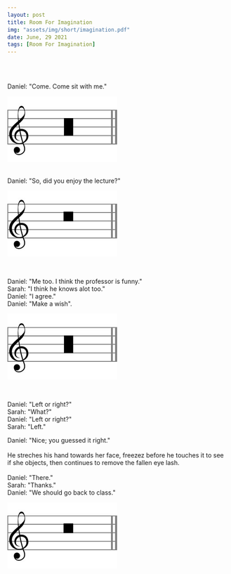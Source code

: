 ```yaml
---
layout: post
title: Room For Imagination
img: "assets/img/short/imagination.pdf"
date: June, 29 2021
tags: [Room For Imagination]
---
```

  
<br><br>
<div align="left">

Daniel: "Come. Come sit with me." <br>
  
  <p align="left">
      <img src="/assets/img/pexels/long.jpg">
</p>
<br>
Daniel: "So, did you enjoy the lecture?"<br>

  <p align="left">
      <img src="/assets/img/pexels/breve.jpg">
</p>
<br>

Daniel: "Me too. I think the professor is funny."<br>
Sarah: "I think he knows alot too."<br>
Daniel: "I agree."<br>
Daniel: "Make a wish".<br>
  
  <p align="left">
      <img src="/assets/img/pexels/long.jpg">
</p>
<br>

  
Daniel: "Left or right?"<br>
Sarah: "What?"<br>
Daniel: "Left or right?"<br>
Sarah: "Left."<br>
  
Daniel: "Nice; you guessed it right."<br><br>
He streches his hand towards her face, freezez before he touches it to see if she objects, then continues to remove the fallen eye lash.<br><br>
Daniel: "There."<br>
Sarah: "Thanks."<br>
Daniel: "We should go back to class."<br>

  <p align="left">
      <img src="/assets/img/pexels/breve.jpg">
</p>
<br>  
  

</div>
<br><br>
<br><br>
<br><br>
<br><br>
<br><br>
<br><br> 
